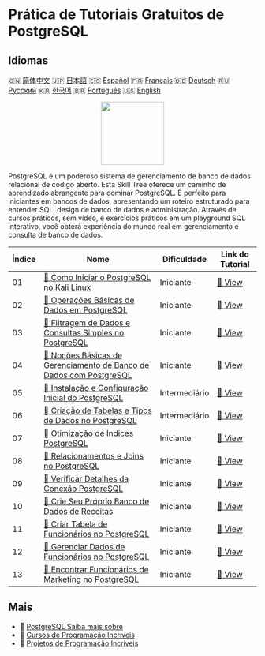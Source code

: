 # Prática de Tutoriais Gratuitos de PostgreSQL

## Idiomas

🇨🇳 [简体中文](README_zh.md) 🇯🇵 [日本語](README_ja.md) 🇪🇸 [Español](README_es.md) 🇫🇷 [Français](README_fr.md) 🇩🇪 [Deutsch](README_de.md) 🇷🇺 [Русский](README_ru.md) 🇰🇷 [한국어](README_ko.md) 🇧🇷 [Português](README_pt.md) 🇺🇸 [English](README.md) 

<div align="center">
<img width="128px" src="https://file.labex.io/path/9xEeZgWSNpHA.png">
</div>

PostgreSQL é um poderoso sistema de gerenciamento de banco de dados relacional de código aberto. Esta Skill Tree oferece um caminho de aprendizado abrangente para dominar PostgreSQL. É perfeito para iniciantes em bancos de dados, apresentando um roteiro estruturado para entender SQL, design de banco de dados e administração. Através de cursos práticos, sem vídeo, e exercícios práticos em um playground SQL interativo, você obterá experiência do mundo real em gerenciamento e consulta de banco de dados.

|   Índice | Nome                                                                                                                                                              | Dificuldade   | Link do Tutorial                                                                                           |
|----------|-------------------------------------------------------------------------------------------------------------------------------------------------------------------|---------------|------------------------------------------------------------------------------------------------------------|
|       01 | [📖 Como Iniciar o PostgreSQL no Kali Linux](https://labex.io/pt/tutorials/kali-how-to-start-postgresql-in-kali-linux-417476)                                     | Iniciante     | [🔗 View](https://labex.io/pt/tutorials/kali-how-to-start-postgresql-in-kali-linux-417476)                 |
|       02 | [📖 Operações Básicas de Dados em PostgreSQL](https://labex.io/pt/tutorials/postgresql-basic-data-operations-in-postgresql-550897)                                | Iniciante     | [🔗 View](https://labex.io/pt/tutorials/postgresql-basic-data-operations-in-postgresql-550897)             |
|       03 | [📖 Filtragem de Dados e Consultas Simples no PostgreSQL](https://labex.io/pt/tutorials/postgresql-data-filtering-and-simple-queries-in-postgresql-550898)        | Iniciante     | [🔗 View](https://labex.io/pt/tutorials/postgresql-data-filtering-and-simple-queries-in-postgresql-550898) |
|       04 | [📖 Noções Básicas de Gerenciamento de Banco de Dados com PostgreSQL](https://labex.io/pt/tutorials/postgresql-database-management-basics-with-postgresql-550899) | Iniciante     | [🔗 View](https://labex.io/pt/tutorials/postgresql-database-management-basics-with-postgresql-550899)      |
|       05 | [📖 Instalação e Configuração Inicial do PostgreSQL](https://labex.io/pt/tutorials/postgresql-installation-and-initial-setup-of-postgresql-550900)                | Intermediário | [🔗 View](https://labex.io/pt/tutorials/postgresql-installation-and-initial-setup-of-postgresql-550900)    |
|       06 | [📖 Criação de Tabelas e Tipos de Dados no PostgreSQL](https://labex.io/pt/tutorials/postgresql-postgresql-table-creation-and-data-types-550901)                  | Intermediário | [🔗 View](https://labex.io/pt/tutorials/postgresql-postgresql-table-creation-and-data-types-550901)        |
|       07 | [📖 Otimização de Índices PostgreSQL](https://labex.io/pt/tutorials/postgresql-data-filtering-and-simple-queries-in-postgresql-550955)                            | Iniciante     | [🔗 View](https://labex.io/pt/tutorials/postgresql-data-filtering-and-simple-queries-in-postgresql-550955) |
|       08 | [📖 Relacionamentos e Joins no PostgreSQL](https://labex.io/pt/tutorials/postgresql-postgresql-relationships-and-joins-550959)                                    | Iniciante     | [🔗 View](https://labex.io/pt/tutorials/postgresql-postgresql-relationships-and-joins-550959)              |
|       09 | [📖 Verificar Detalhes da Conexão PostgreSQL](https://labex.io/pt/tutorials/postgresql-verify-postgresql-connection-details-551083)                               | Iniciante     | [🔗 View](https://labex.io/pt/tutorials/postgresql-verify-postgresql-connection-details-551083)            |
|       10 | [📖 Crie Seu Próprio Banco de Dados de Receitas](https://labex.io/pt/tutorials/postgresql-create-your-own-recipe-database-551100)                                 | Iniciante     | [🔗 View](https://labex.io/pt/tutorials/postgresql-create-your-own-recipe-database-551100)                 |
|       11 | [📖 Criar Tabela de Funcionários no PostgreSQL](https://labex.io/pt/tutorials/postgresql-create-employee-table-in-postgresql-551115)                              | Iniciante     | [🔗 View](https://labex.io/pt/tutorials/postgresql-create-employee-table-in-postgresql-551115)             |
|       12 | [📖 Gerenciar Dados de Funcionários no PostgreSQL](https://labex.io/pt/tutorials/postgresql-manage-employee-data-in-postgresql-551130)                            | Iniciante     | [🔗 View](https://labex.io/pt/tutorials/postgresql-manage-employee-data-in-postgresql-551130)              |
|       13 | [📖 Encontrar Funcionários de Marketing no PostgreSQL](https://labex.io/pt/tutorials/postgresql-find-marketing-employees-in-postgresql-551146)                    | Iniciante     | [🔗 View](https://labex.io/pt/tutorials/postgresql-find-marketing-employees-in-postgresql-551146)          |

## Mais

- 🔗 [PostgreSQL Saiba mais sobre](https://labex.io/pt/skilltrees/postgresql)
- 🔗 [Cursos de Programação Incríveis](https://github.com/labex-labs/awesome-programming-courses)
- 🔗 [Projetos de Programação Incríveis](https://github.com/labex-labs/awesome-programming-projects)

